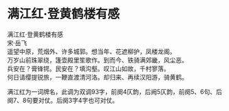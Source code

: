 # 满江红·登黄鹤楼有感

满江红·登黄鹤楼有感  
    宋·岳飞  
遥望中原，荒烟外、许多城郭。想当年、花遮柳护，凤楼龙阁。  
万岁山前珠翠绕，篷壶殿里笙歌作。到而今、铁骑满郊畿，风尘恶。  
兵安在？膏锋锷。民安在？填沟壑。叹江山如故，千村寥落。  
何日请缨提锐旅，一鞭直渡清河洛。却归来、再续汉阳游，骑黄鹤。



满江红为一词牌名，此调为双调93字，前阕4仄韵，后阙5仄韵，前阕5、6句、后阕7、8句要对仗。后阕3字4字也可对仗。

